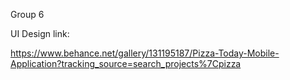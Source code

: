 Group 6

UI Design link:

https://www.behance.net/gallery/131195187/Pizza-Today-Mobile-Application?tracking_source=search_projects%7Cpizza